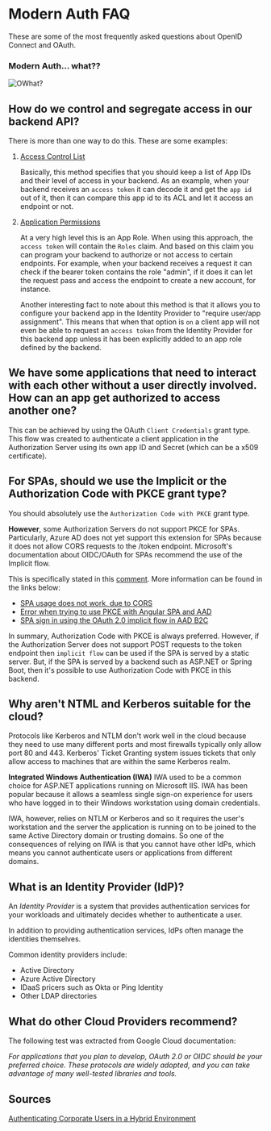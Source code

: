 # Modern Auth FAQ

These are some of the most frequently asked questions about OpenID Connect and OAuth.

### Modern Auth... what??

![OWhat?](https://media.giphy.com/media/CDJo4EgHwbaPS/giphy.gif)

## How do we control and segregate access in our backend API?

There is more than one way to do this. These are some examples:   
   1. [Access Control List](https://docs.microsoft.com/en-us/azure/active-directory/develop/v2-oauth2-client-creds-grant-flow#access-control-lists)

      Basically, this method specifies that you should keep a list of App IDs and their level of access in your backend. As an example, when your backend receives an `access token` it can decode it and get the `app id` out of it, then it can compare this app id to its ACL and let it access an endpoint or not. 

   2. [Application Permissions](https://docs.microsoft.com/en-us/azure/active-directory/develop/v2-oauth2-client-creds-grant-flow#application-permissions)
   
      At a very high level this is an App Role. When using this approach, the `access token` will contain the `Roles` claim. And based on this claim you can program your backend to authorize or not access to certain endpoints. For example, when your backend receives a request it can check if the bearer token contains the role "admin", if it does it can let the request pass and access the endpoint to create a new account, for instance.

      Another interesting fact to note about this method is that it allows you to configure your backend app in the Identity Provider to "require user/app assignment". This means that when that option is `on` a client app will not even be able to request an `access token` from the Identity Provider for this backend app unless it has been explicitly added to an app role defined by the backend.

## We have some applications that need to interact with each other without a user directly involved. How can an app get authorized to access another one?

This can be achieved by using the OAuth `Client Credentials` grant type. This flow was created to authenticate a client application in the Authorization Server using its own app ID and Secret (which can be a x509 certificate). 

## For SPAs, should we use the Implicit or the Authorization Code with PKCE grant type?

You should absolutely use the `Authorization Code with PKCE` grant type.

**However**, some Authorization Servers do not support PKCE for SPAs. Particularly, Azure AD does not yet support this extension for SPAs because it does not allow CORS requests to the /token endpoint. Microsoft's documentation about OIDC/OAuth for SPAs recommend the use of the Implicit flow. 

This is specifically stated in this [comment](https://github.com/MicrosoftDocs/azure-docs/issues/39201#issuecomment-541899381). More information can be found in the links below:

- [SPA usage does not work, due to CORS](https://github.com/MicrosoftDocs/azure-docs/issues/39201)
- [Error when trying to use PKCE with Angular SPA and AAD](https://github.com/IdentityModel/oidc-client-js/issues/1024)
- [SPA sign in using the OAuth 2.0 implicit flow in AAD B2C](https://docs.microsoft.com/en-us/azure/active-directory-b2c/active-directory-b2c-reference-spa)

In summary, Authorization Code with PKCE is always preferred. However, if the Authorization Server does not support POST requests to the token endpoint then `implicit flow` can be used if the SPA is served by a static server. But, if the SPA is served by a backend such as ASP.NET or Spring Boot, then it's possible to use Authorization Code with PKCE in this backend.

## Why aren't NTML and Kerberos suitable for the cloud?

Protocols like Kerberos and NTLM don't work well in the cloud because they need to use many different ports and most firewalls typically only allow port 80 and 443. Kerberos' Ticket Granting system issues tickets that only allow access to machines that are within the same Kerberos realm.

**Integrated Windows Authentication (IWA)**
IWA used to be a common choice for ASP.NET applications running on Microsoft IIS. IWA has been popular because it allows a seamless single sign-on experience for users who have logged in to their Windows workstation using domain credentials. 

IWA, however, relies on NTLM or Kerberos and so it requires the user's workstation and the server the application is running on to be joined to the same Active Directory domain or trusting domains. So one of the consequences of relying on IWA is that you cannot have other IdPs, which means you cannot authenticate users or applications from different domains.

## What is an Identity Provider (IdP)?

An *Identity Provider* is a system that provides authentication services for your workloads and ultimately decides whether to authenticate a user.

In addition to providing authentication services, IdPs often manage the identities themselves.

Common identity providers include:
* Active Directory
* Azure Active Directory
* IDaaS pricers such as Okta or Ping Identity
* Other LDAP directories

## What do other Cloud Providers recommend?

The following test was extracted from Google Cloud documentation:

*For applications that you plan to develop, OAuth 2.0 or OIDC should be your preferred choice. These protocols are widely adopted, and you can take advantage of many well-tested libraries and tools.*

## Sources

[Authenticating Corporate Users in a Hybrid Environment](https://cloud.google.com/solutions/authenticating-corporate-users-in-a-hybrid-environment#identity_providers)

